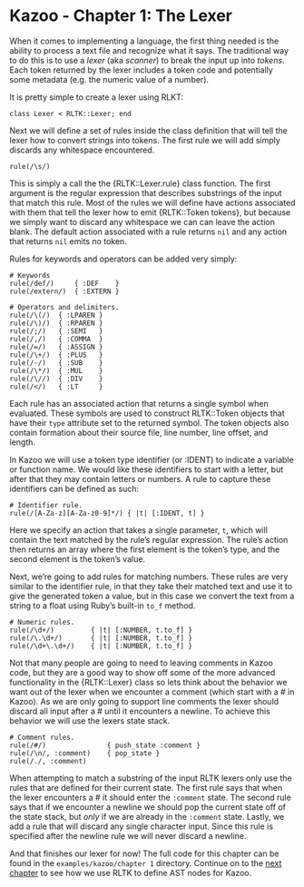 # Kazoo - Chapter 1: The Lexer

When it comes to implementing a language, the first thing needed is the ability to process a text file and recognize what it says.  The traditional way to do this is to use a *lexer* (aka *scanner*) to break the input up into *tokens*.  Each token returned by the lexer includes a token code and potentially some metadata (e.g. the numeric value of a number).

It is pretty simple to create a lexer using RLKT:

	class Lexer < RLTK::Lexer; end

Next we will define a set of rules inside the class definition that will tell the lexer how to convert strings into tokens.  The first rule we will add simply discards any whitespace encountered.

	rule(/\s/)

This is simply a call the the {RLTK::Lexer.rule} class function.  The first argument is the regular expression that describes substrings of the input that match this rule.  Most of the rules we will define have actions associated with them that tell the lexer how to emit {RLTK::Token tokens}, but because we simply want to discard any whitespace we can can leave the action blank.  The default action associated with a rule returns `nil` and any action that returns `nil` emits no token.

Rules for keywords and operators can be added very simply:

	# Keywords
	rule(/def/)		{ :DEF    }
	rule(/extern/)	{ :EXTERN }

	# Operators and delimiters.
	rule(/\(/)	{ :LPAREN }
	rule(/\)/)	{ :RPAREN }
	rule(/;/)	{ :SEMI   }
	rule(/,/)	{ :COMMA  }
	rule(/=/)	{ :ASSIGN }
	rule(/\+/)	{ :PLUS   }
	rule(/-/)	{ :SUB    }
	rule(/\*/)	{ :MUL    }
	rule(/\//)	{ :DIV    }
	rule(/</)	{ :LT     }

Each rule has an associated action that returns a single symbol when evaluated.  These symbols are used to construct RLTK::Token objects that have their `type` attribute set to the returned symbol.  The token objects also contain formation about their source file, line number, line offset, and length.

In Kazoo we will use a token type identifier (or :IDENT) to indicate a variable or function name.  We would like these identifiers to start with a letter, but after that they may contain letters or numbers. A rule to capture these identifiers can be defined as such:

	# Identifier rule.
	rule(/[A-Za-z][A-Za-z0-9]*/) { |t| [:IDENT, t] }

Here we specify an action that takes a single parameter, `t`, which will contain the text matched by the rule’s regular expression.  The rule’s action then returns an array where the first element is the token’s type, and the second element is the token’s value.

Next, we’re going to add rules for matching numbers.  These rules are very similar to the identifier rule, in that they take their matched text and use it to give the generated token a value, but in this case we convert the text from a string to a float using Ruby’s built-in `to_f` method.

	# Numeric rules.
	rule(/\d+/)			{ |t| [:NUMBER, t.to_f] }
	rule(/\.\d+/)		{ |t| [:NUMBER, t.to_f] }
	rule(/\d+\.\d+/)	{ |t| [:NUMBER, t.to_f] }

Not that many people are going to need to leaving comments in Kazoo code, but they are a good way to show off some of the more advanced functionality in the {RLTK::Lexer} class so lets think about the behavior we want out of the lexer when we encounter a comment (which start with a # in Kazoo).  As we are only going to support line comments the lexer should discard all input after a # until it encounters a newline.  To achieve this behavior we will use the lexers state stack.

	# Comment rules.
	rule(/#/)				{ push_state :comment }
	rule(/\n/, :comment)	{ pop_state }
	rule(/./, :comment)

When attempting to match a substring of the input RLTK lexers only use the rules that are defined for their current state.  The first rule says that when the lexer encounters a # it should enter the `:comment` state.  The second rule says that if we encounter a newline we should pop the current state off of the state stack, but *only* if we are already in the `:comment` state.  Lastly, we add a rule that will discard any single character input. Since this rule is specified after the newline rule we will never discard a newline.

And that finishes our lexer for now! The full code for this chapter can be found in the `examples/kazoo/chapter 1` directory.  Continue on to the [next chapter](file.Chapter2.html) to see how we use RLTK to define AST nodes for Kazoo.
